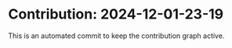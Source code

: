 # Contribution: 2024-12-01-23-19
This is an automated commit to keep the contribution graph active.
